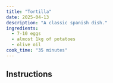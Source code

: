 ```yaml
---
title: "Tortilla"
date: 2025-04-13
description: "A classic spanish dish."
ingredients:
  - 7-10 eggs
  - almost 1kg of potatoes
  - olive oil 
cook_time: "35 minutes"
---
```


## Instructions


